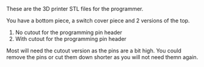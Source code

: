 These are the 3D printer STL files for the programmer.

You have a bottom piece, a switch cover piece and 2 versions of the top.
1. No cutout for the programming pin header
2. With cutout for the programming pin header

Most will need the cutout version as the pins are a bit high.
You could remove the pins or cut them down shorter as you will not need themn again.
